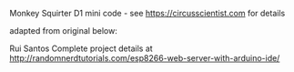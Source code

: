 Monkey Squirter D1 mini code - see https://circusscientist.com for details


adapted from original below:

  Rui Santos
  Complete project details at http://randomnerdtutorials.com/esp8266-web-server-with-arduino-ide/



